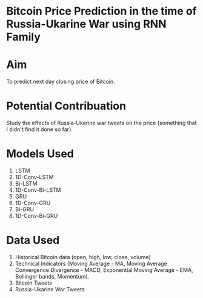 # Bitcoin Price Prediction in the time of Russia-Ukarine War using RNN Family 

# Aim
To predict next day closing price of Bitcoin.

# Potential Contribuation 
Study the effects of Russia-Ukarine war tweets on the price (something that I didn't find it done so far).

# Models Used
1. LSTM
2. 1D-Conv-LSTM
3. Bi-LSTM
4. 1D-Conv-Bi-LSTM
5. GRU
6. 1D-Conv-GRU
7. Bi-GRU
8. 1D-Conv-Bi-GRU

# Data Used
1. Historical Bitcoin data (open, high, low, close, volume)
2. Technical Indicators (Moving Average - MA, Moving Average Convergence Divergence - MACD, Exponential Moving Average - EMA, Bollinger bands, Momentum).
3. Bitcoin Tweets
4. Russia-Ukarine War Tweets

